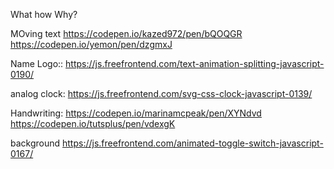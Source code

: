 What how Why?

MOving text https://codepen.io/kazed972/pen/bQOQGR 
https://codepen.io/yemon/pen/dzgmxJ

Name Logo:: https://js.freefrontend.com/text-animation-splitting-javascript-0190/

analog clock:  https://js.freefrontend.com/svg-css-clock-javascript-0139/

Handwriting: https://codepen.io/marinamcpeak/pen/XYNdvd
https://codepen.io/tutsplus/pen/vdexgK

background https://js.freefrontend.com/animated-toggle-switch-javascript-0167/
